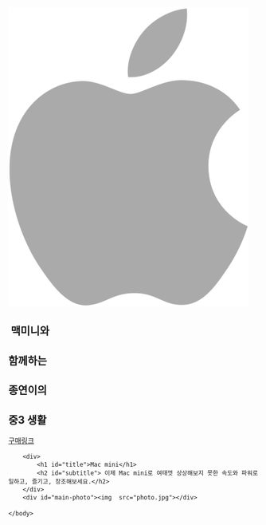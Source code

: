 <!DOCTYPE html>
<html lang="en">
    <head>
        <meta charset="UTF-8">
        <meta http-equiv="X-UA-Compatible" content="IE=edge">
        <meta name="viewport" content="width=device-width, initial-scale=1.0">
        <title>main page</title>
        <link href="main.css" rel="stylesheet">
    </head>
    <body>
        <div class="navbar">
            <div id="helper"></div>
            <div id="container">
                <img id="logo" src="logo.png">
                <h2 style="margin-left: 5px;" class="explain">맥미니와</h2>
                <h2 class="explain">함께하는</h2>
                <h2 class="explain">종연이의</h2>
                <h2 class="explain">중3 생활</h2>
                <div id="link"><a href="https://www.apple.com/kr/shop/buy-mac/mac-mini" target="_blank">구매링크</a></div>
            </div>
        </div>

        <div>
            <h1 id="title">Mac mini</h1>
            <h2 id="subtitle"> 이제 Mac mini로 여태껏 상상해보지 못한 속도와 파워로 일하고, 즐기고, 창조해보세요.</h2>
        </div>
        <div id="main-photo"><img  src="photo.jpg"></div>
        
    </body>
</html>
